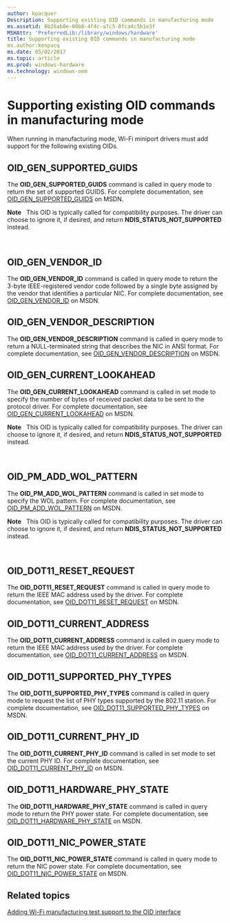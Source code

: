 ```yaml
---
author: kpacquer
Description: Supporting existing OID commands in manufacturing mode
ms.assetid: 8b26ab8e-00b8-4f4c-a7c5-8fca4c5b1e3f
MSHAttr: 'PreferredLib:/library/windows/hardware'
title: Supporting existing OID commands in manufacturing mode
ms.author:kenpacq
ms.date: 05/02/2017
ms.topic: article
ms.prod: windows-hardware
ms.technology: windows-oem
---
```


# Supporting existing OID commands in manufacturing mode


When running in manufacturing mode, Wi-Fi miniport drivers must add support for the following existing OIDs.

## <span id="OID_GEN_SUPPORTED_GUIDS"></span><span id="oid_gen_supported_guids"></span>OID\_GEN\_SUPPORTED\_GUIDS


The **OID\_GEN\_SUPPORTED\_GUIDS** command is called in query mode to return the set of supported GUIDS. For complete documentation, see [OID\_GEN\_SUPPORTED\_GUIDS](http://msdn.microsoft.com/library/ff569641.aspx) on MSDN.

**Note**  
This OID is typically called for compatibility purposes. The driver can choose to ignore it, if desired, and return **NDIS\_STATUS\_NOT\_SUPPORTED** instead.

 

## <span id="OID_GEN_VENDOR_ID"></span><span id="oid_gen_vendor_id"></span>OID\_GEN\_VENDOR\_ID


The **OID\_GEN\_VENDOR\_ID** command is called in query mode to return the 3-byte IEEE-registered vendor code followed by a single byte assigned by the vendor that identifies a particular NIC. For complete documentation, see [OID\_GEN\_VENDOR\_ID](http://msdn.microsoft.com/library/ff569651.aspx) on MSDN.

## <span id="OID_GEN_VENDOR_DESCRIPTION"></span><span id="oid_gen_vendor_description"></span>OID\_GEN\_VENDOR\_DESCRIPTION


The **OID\_GEN\_VENDOR\_DESCRIPTION** command is called in query mode to return a NULL-terminated string that describes the NIC in ANSI format. For complete documentation, see [OID\_GEN\_VENDOR\_DESCRIPTION](http://msdn.microsoft.com/library/ff569649.aspx) on MSDN.

## <span id="OID_GEN_CURRENT_LOOKAHEAD"></span><span id="oid_gen_current_lookahead"></span>OID\_GEN\_CURRENT\_LOOKAHEAD


The **OID\_GEN\_CURRENT\_LOOKAHEAD** command is called in set mode to specify the number of bytes of received packet data to be sent to the protocol driver. For complete documentation, see [OID\_GEN\_CURRENT\_LOOKAHEAD](http://msdn.microsoft.com/library/ff569574.aspx) on MSDN.

**Note**  
This OID is typically called for compatibility purposes. The driver can choose to ignore it, if desired, and return **NDIS\_STATUS\_NOT\_SUPPORTED** instead.

 

## <span id="OID_PM_ADD_WOL_PATTERN"></span><span id="oid_pm_add_wol_pattern"></span>OID\_PM\_ADD\_WOL\_PATTERN


The **OID\_PM\_ADD\_WOL\_PATTERN** command is called in set mode to specify the WOL pattern. For complete documentation, see [OID\_PM\_ADD\_WOL\_PATTERN](http://msdn.microsoft.com/library/ff569764.aspx) on MSDN.

**Note**  
This OID is typically called for compatibility purposes. The driver can choose to ignore it, if desired, and return **NDIS\_STATUS\_NOT\_SUPPORTED** instead.

 

## <span id="OID_DOT11_RESET_REQUEST"></span><span id="oid_dot11_reset_request"></span>OID\_DOT11\_RESET\_REQUEST


The **OID\_DOT11\_RESET\_REQUEST** command is called in query mode to return the IEEE MAC address used by the driver. For complete documentation, see [OID\_DOT11\_RESET\_REQUEST](http://msdn.microsoft.com/library/ff569409.aspx) on MSDN.

## <span id="OID_DOT11_CURRENT_ADDRESS"></span><span id="oid_dot11_current_address"></span>OID\_DOT11\_CURRENT\_ADDRESS


The **OID\_DOT11\_CURRENT\_ADDRESS** command is called in query mode to return the IEEE MAC address used by the driver. For complete documentation, see [OID\_DOT11\_CURRENT\_ADDRESS](http://msdn.microsoft.com/library/ff569125.aspx) on MSDN.

## <span id="OID_DOT11_SUPPORTED_PHY_TYPES"></span><span id="oid_dot11_supported_phy_types"></span>OID\_DOT11\_SUPPORTED\_PHY\_TYPES


The **OID\_DOT11\_SUPPORTED\_PHY\_TYPES** command is called in query mode to request the list of PHY types supported by the 802.11 station. For complete documentation, see [OID\_DOT11\_SUPPORTED\_PHY\_TYPES](http://msdn.microsoft.com/library/ff569426.aspx) on MSDN.

## <span id="OID_DOT11_CURRENT_PHY_ID"></span><span id="oid_dot11_current_phy_id"></span>OID\_DOT11\_CURRENT\_PHY\_ID


The **OID\_DOT11\_CURRENT\_PHY\_ID** command is called in set mode to set the current PHY ID. For complete documentation, see [OID\_DOT11\_CURRENT\_PHY\_ID](http://msdn.microsoft.com/library/ff569135.aspx) on MSDN.

## <span id="OID_DOT11_HARDWARE_PHY_STATE"></span><span id="oid_dot11_hardware_phy_state"></span>OID\_DOT11\_HARDWARE\_PHY\_STATE


The **OID\_DOT11\_HARDWARE\_PHY\_STATE** command is called in query mode to return the PHY power state. For complete documentation, see [OID\_DOT11\_HARDWARE\_PHY\_STATE](http://msdn.microsoft.com/library/ff569370.aspx) on MSDN.

## <span id="OID_DOT11_NIC_POWER_STATE"></span><span id="oid_dot11_nic_power_state"></span>OID\_DOT11\_NIC\_POWER\_STATE


The **OID\_DOT11\_NIC\_POWER\_STATE** command is called in query mode to return the NIC power state. For complete documentation, see [OID\_DOT11\_NIC\_POWER\_STATE](http://msdn.microsoft.com/library/ff569392.aspx) on MSDN.

## <span id="related_topics"></span>Related topics


[Adding Wi-Fi manufacturing test support to the OID interface](adding-wi-fi-manufacturing-test-support-to-the-oid-interface.md)

 

 






